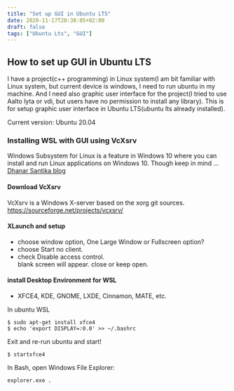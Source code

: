 ```yaml
---
title: "Set up GUI in Ubuntu LTS"
date: 2020-11-17T20:38:05+02:00
draft: false
tags: ["Ubuntu Lts", "GUI"]
---
```


## How to set up GUI in Ubuntu LTS

I have a project(c++ programming) in Linux system(I am bit familiar with Linux system, but current device is windows, I need to run ubuntu in my machine. And I need also graphic user interface for the project(I tried to use Aalto lyta or vdi, but users have no permission to install any library). This is for setup graphic user interface in Ubuntu LTS(ubuntu lts already installed).

Current version: Ubuntu 20.04 

### Installing WSL with GUI using VcXsrv
Windows Subsystem for Linux is a feature in Windows 10 where you can install and run Linux applications on Windows 10. Though keep in mind ...
[Dhanar Santika blog](https://medium.com/@dhanar.santika/installing-wsl-with-gui-using-vcxsrv-6f307e96fac0)

#### Download VcXsrv  
VcXsrv is a Windows X-server based on the xorg git sources.  
https://sourceforge.net/projects/vcxsrv/

#### XLaunch and setup
 - choose window option, One Large Window or Fullscreen option?
 - choose Start no client. 
 - check Disable access control.  
blank screen will appear. close or keep open.

#### install Desktop Environment for WSL 
 - XFCE4, KDE, GNOME, LXDE, Cinnamon, MATE, etc.

In ubuntu WSL
~~~
$ sudo apt-get install xfce4
$ echo 'export DISPLAY=:0.0' >> ~/.bashrc 
~~~
Exit and re-run ubuntu and start!
~~~
$ startxfce4
~~~

In Bash, open Windows File Explorer:
~~~
explorer.exe .
~~~

